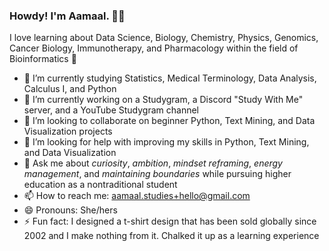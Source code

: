 ### Howdy! I'm Aamaal. 👋🏾

<!--
**aamaalstudies/aamaalstudies** is a ✨ _special_ ✨ repository because its `README.md` (this file) appears on your GitHub profile.
-->

I love learning about Data Science, Biology, Chemistry, Physics, Genomics, Cancer Biology, Immunotherapy, and Pharmacology within the field of Bioinformatics 🧬

- 🌱 I’m currently studying Statistics, Medical Terminology, Data Analysis, Calculus I, and Python
- 🔭 I’m currently working on a Studygram, a Discord "Study With Me" server, and a YouTube Studygram channel
- 👯 I’m looking to collaborate on beginner Python, Text Mining, and Data Visualization projects
- 🤔 I’m looking for help with improving my skills in Python, Text Mining, and Data Visualization 
- 💬 Ask me about <em>curiosity</em>, <em>ambition</em>, <em>mindset reframing</em>, <em>energy management</em>, and <em>maintaining boundaries</em> while pursuing higher education as a nontraditional student
- 📫 How to reach me: aamaal.studies+hello@gmail.com
- 😄 Pronouns: She/hers
- ⚡ Fun fact: I designed a t-shirt design that has been sold globally since 2002 and I make nothing from it. Chalked it up as a learning experience

